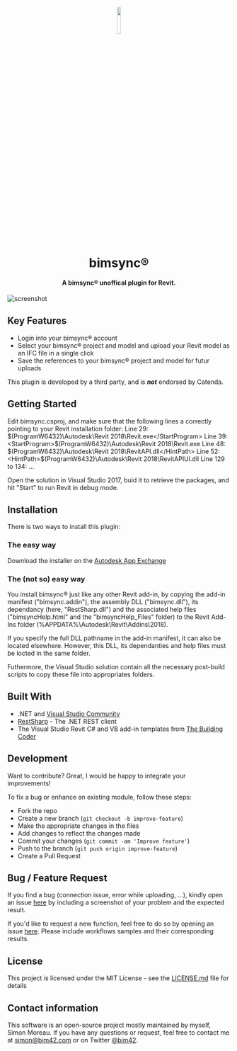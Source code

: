 <p align="center"><img width=12.5% src="https://github.com/simonmoreau/bimsync4Revit/blob/master/files/bimsyncLogo.png"></p>
<h1 align="center">
  <br>
  bimsync®
  <br>
</h1>

<h4 align="center">A bimsync® unoffical plugin for Revit.</h4>

![screenshot](https://github.com/simonmoreau/bimsync4Revit/blob/master/files/bimsync_upload.gif)

## Key Features

* Login into your bimsync® account
* Select your bimsync® project and model and upload your Revit model as an IFC file in a single click
* Save the references to your bimsync® project and model for futur uploads

This plugin is developed by a third party, and is **_not_** endorsed by Catenda.

## Getting Started

Edit bimsync.csproj, and make sure that the following lines a correctly pointing to your Revit installation folder:
Line 29:     <StartProgram>$(ProgramW6432)\Autodesk\Revit 2018\Revit.exe</StartProgram>
Line 39:     <StartProgram>$(ProgramW6432)\Autodesk\Revit 2018\Revit.exe</StartProgram>
Line 48:     <HintPath>$(ProgramW6432)\Autodesk\Revit 2018\RevitAPI.dll</HintPath>
Line 52:     <HintPath>$(ProgramW6432)\Autodesk\Revit 2018\RevitAPIUI.dll</HintPath>
Line 129 to 134: <PostBuildEvent>...</PostBuildEvent>

Open the solution in Visual Studio 2017, buid it to retrieve the packages, and hit "Start" to run Revit in debug mode.

## Installation

There is two ways to install this plugin:

### The easy way

Download the installer on the [Autodesk App Exchange](https://apps.autodesk.com/RVT/en/Home/Index)

### The (not so) easy way

You install bimsync® just like any other Revit add-in, by copying the add-in manifest ("bimsync.addin"), the assembly DLL ("bimsync.dll"), its dependancy (here, "RestSharp.dll") and the associated help files ("bimsyncHelp.html" and the "bimsyncHelp_Files" folder) to the Revit Add-Ins folder (%APPDATA%\Autodesk\Revit\Addins\2018).

If you specify the full DLL pathname in the add-in manifest, it can also be located elsewhere. However, this DLL, its dependanties and help files must be locted in the same folder.

Futhermore, the Visual Studio solution contain all the necessary post-build scripts to copy these file into appropriates folders.

## Built With

* .NET and [Visual Studio Community](https://www.visualstudio.com/vs/community/)
* [RestSharp](http://restsharp.org/) - The .NET REST client
* The Visual Studio Revit C# and VB add-in templates from [The Building Coder](http://thebuildingcoder.typepad.com/blog/2017/04/revit-2018-visual-studio-c-and-vb-net-add-in-wizards.html)

## Development
Want to contribute? Great, I would be happy to integrate your improvements!

To fix a bug or enhance an existing module, follow these steps:

- Fork the repo
- Create a new branch (`git checkout -b improve-feature`)
- Make the appropriate changes in the files
- Add changes to reflect the changes made
- Commit your changes (`git commit -am 'Improve feature'`)
- Push to the branch (`git push origin improve-feature`)
- Create a Pull Request 

## Bug / Feature Request

If you find a bug (connection issue, error while uploading, ...), kindly open an issue [here](https://github.com/simonmoreau/bimsync4Revit/issues/new) by including a screenshot of your problem and the expected result.

If you'd like to request a new function, feel free to do so by opening an issue [here](https://github.com/simonmoreau/bimsync4Revit/issues/new). Please include workflows samples and their corresponding results.

## License

This project is licensed under the MIT License - see the [LICENSE.md](LICENSE.md) file for details

## Contact information
This software is an open-source project mostly maintained by myself, Simon Moreau. If you have any questions or request, feel free to contact me at [simon@bim42.com](mailto:simon@bim42.com) or on Twitter [@bim42](https://twitter.com/bim42?lang=en).
